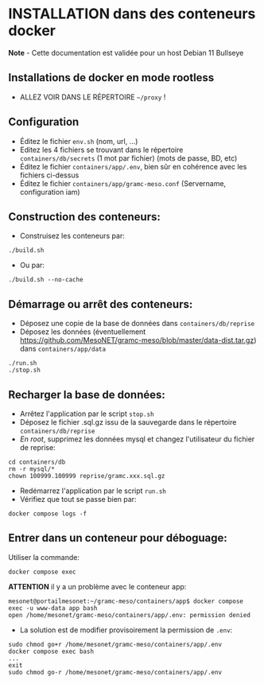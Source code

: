 
# INSTALLATION dans des conteneurs docker

**Note** - Cette documentation est validée pour un host Debian 11 Bullseye

Installations de docker en mode rootless
-----

- ALLEZ VOIR DANS LE RÉPERTOIRE `~/proxy` !

Configuration
-----
- Éditez le fichier `env.sh` (nom, url, ...)
- Editez les 4 fichiers se trouvant dans le répertoire `containers/db/secrets` (1 mot par fichier) (mots de passe, BD, etc)
- Éditez le fichier `containers/app/.env`, bien sûr en cohérence avec les fichiers ci-dessus
- Éditez le fichier `containers/app/gramc-meso.conf` (Servername, configuration iam)

Construction des conteneurs:
-----

- Construisez les conteneurs par:

```
./build.sh
```
- Ou par:
```
./build.sh --no-cache
```

Démarrage ou arrêt des conteneurs:
-----

- Déposez une copie de la base de données dans `containers/db/reprise`
- Déposez les données (éventuellement https://github.com/MesoNET/gramc-meso/blob/master/data-dist.tar.gz) dans `containers/app/data`

```
./run.sh
./stop.sh
```

Recharger la base de données:
-----

- Arrêtez l'application par le script `stop.sh`
- Déposez le fichier .sql.gz issu de la sauvegarde dans le répertoire `containers/db/reprise`
- *En root*, supprimez les données mysql et changez l'utilisateur du fichier de reprise:
```
cd containers/db
rm -r mysql/*
chown 100999.100999 reprise/gramc.xxx.sql.gz
```
- Redémarrez l'application par le script `run.sh`
- Vérifiez que tout se passe bien par:
```
docker compose logs -f
```

Entrer dans un conteneur pour déboguage:
-----

Utiliser la commande:

```
docker compose exec
```

**ATTENTION** il y a un problème avec le conteneur app:

```
mesonet@portailmesonet:~/gramc-meso/containers/app$ docker compose exec -u www-data app bash
open /home/mesonet/gramc-meso/containers/app/.env: permission denied
```
- La solution est de modifier provisoirement la permission de `.env`:
```
sudo chmod go+r /home/mesonet/gramc-meso/containers/app/.env
docker compose exec bash
...
exit
sudo chmod go-r /home/mesonet/gramc-meso/containers/app/.env
```

